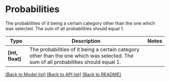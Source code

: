 # Probabilities

The probabilities of it being a certain category other than the one which was selected. The sum of all probabilities should equal 1.

Type | Description | Notes
------------- | ------------- | -------------
**[int, float]** | The probabilities of it being a certain category other than the one which was selected. The sum of all probabilities should equal 1. | 

[[Back to Model list]](../README.md#documentation-for-models) [[Back to API list]](../README.md#documentation-for-api-endpoints) [[Back to README]](../README.md)

